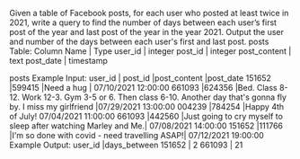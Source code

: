Given a table of Facebook posts, for each user who posted at least twice in 2021, write a query to find the number of days between each user’s first post of the year and last post of the year in the year 2021. 
Output the user and number of the days between each user's first and last post.
posts Table:
Column  Name	|  Type
user_id	      |  integer
post_id	      |  integer
post_content	|  text
post_date	    |  timestamp

posts Example Input:
user_id |	post_id	|post_content	|post_date
151652	|599415	|Need a hug     |	07/10/2021 12:00:00
661093	|624356	|Bed. Class 8-12. Work 12-3. Gym 3-5 or 6. Then class 6-10. Another day that's gonna fly by. I miss my girlfriend	|07/29/2021 13:00:00
004239	|784254	|Happy 4th of July!	07/04/2021 11:00:00
661093	|442560	|Just going to cry myself to sleep after watching Marley and Me.|	07/08/2021 14:00:00
151652	|111766	|I'm so done with covid - need travelling ASAP!|	07/12/2021 19:00:00
Example Output:
user_id	|days_between
151652	|  2
661093	|  21

